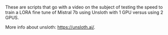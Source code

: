 These are scripts that go with a video on the subject of testing the speed to train a LORA fine tune of Mistral 7b using Unsloth with 1 GPU versus using 2 GPUS.  

More info about unsloth: https://unsloth.ai/.  
